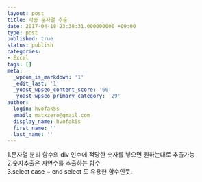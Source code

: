 ```yaml
---
layout: post
title: 각종 문자열 추출
date: 2017-04-18 23:38:31.000000000 +09:00
type: post
published: true
status: publish
categories:
- Excel
tags: []
meta:
  _wpcom_is_markdown: '1'
  _edit_last: '1'
  _yoast_wpseo_content_score: '60'
  _yoast_wpseo_primary_category: '29'
author:
  login: hvofak5s
  email: matxzero@gmail.com
  display_name: hvofak5s
  first_name: ''
  last_name: ''
---
```

<p><script src="https://gist.github.com/nck2/e4f7fcc7a684b4e639d846d9a6f5fb5f.js"></script></p>
<p>1.문자열 분리 함수의 div 인수에 적당한 숫자를 넣으면 원하는대로 추출가능<br />
2.숫자추출은 자연수를 추출하는 함수<br />
3.select case ~ end select 도 유용한 함수인듯.</p>
